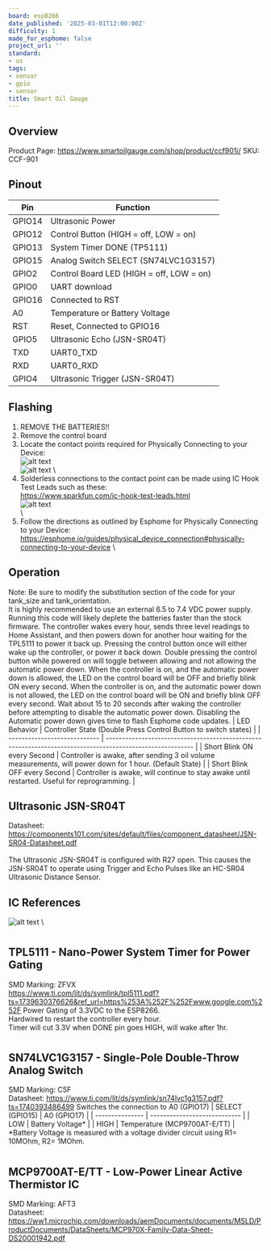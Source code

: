```yaml
---
board: esp8266
date_published: '2025-03-01T12:00:00Z'
difficulty: 1
made_for_esphome: false
project_url: ''
standard:
- us
tags:
- sensor
- gpio
- sensor
title: Smart Oil Gauge
---
```


## Overview

Product Page: https://www.smartoilgauge.com/shop/product/ccf901i/
SKU: CCF-901

## Pinout

| Pin    | Function                                 |
| ------ | ---------------------------------------- |
| GPIO14 | Ultrasonic Power                         |
| GPIO12 | Control Button (HIGH = off, LOW = on)    |
| GPIO13 | System Timer DONE (TP5111)               |
| GPIO15 | Analog Switch SELECT (SN74LVC1G3157)     |
| GPIO2  | Control Board LED (HIGH = off, LOW = on) |
| GPIO0  | UART download                            |
| GPIO16 | Connected to RST                         |
| A0     | Temperature or Battery Voltage           |
| RST    | Reset, Connected to GPIO16               |
| GPIO5  | Ultrasonic Echo (JSN-SR04T)              |
| TXD    | UART0_TXD                                |
| RXD    | UART0_RXD                                |
| GPIO4  | Ultrasonic Trigger (JSN-SR04T)           |

## Flashing

1) REMOVE THE BATTERIES!!
2) Remove the control board
3) Locate the contact points required for Physically Connecting to your Device: \
   ![alt text](Connections-Front.jpg "Front Flashing Contact Points") \
   ![alt text](Connections-Back.jpg "Back Flashing Contact Points") \
4) Solderless connections to the contact point can be made using IC Hook Test Leads such as these: \
   https://www.sparkfun.com/ic-hook-test-leads.html \
   ![alt text](Flashing-Front.jpg "Front Flashing Connection") \
    \
5) Follow the directions as outlined by Esphome for Physically Connecting to your Device: \
   https://esphome.io/guides/physical_device_connection#physically-connecting-to-your-device \

## Operation

Note: Be sure to modify the substitution section of the code for your tank_size and tank_orientation. \
It is highly recommended to use an external 6.5 to 7.4 VDC power supply. Running this code will likely deplete the batteries faster than the stock firmware.
The controller wakes every hour, sends three level readings to Home Assistant, and then powers down for another hour waiting for the TPL5111 to power it back up.
Pressing the control button once will either wake up the controller, or power it back down.
Double pressing the control button while powered on will toggle between allowing and not allowing the automatic power down. When the controller is on, and the automatic power down is allowed, the LED on the control board will be OFF and briefly blink ON every second. When the controller is on, and the automatic power down is not allowed, the LED on the control board will be ON and briefly blink OFF every second. Wait about 15 to 20 seconds after waking the controller before attempting to disable the automatic power down. Disabling the Automatic power down gives time to flash Esphome code updates.
| LED Behavior                 | Controller State (Double Press Control Button to switch states)                                           |
| ---------------------------- | --------------------------------------------------------------------------------------------------------- |
| Short Blink ON every Second  | Controller is awake, after sending 3 oil volume measurements, will power down for 1 hour. (Default State) |
| Short Blink OFF every Second | Controller is awake, will continue to stay awake until restarted. Useful for reprogramming.               |

## Ultrasonic JSN-SR04T

Datasheet: https://components101.com/sites/default/files/component_datasheet/JSN-SR04-Datasheet.pdf \
 \
The Ultrasonic JSN-SR04T is configured with R27 open. This causes the JSN-SR04T to operate using Trigger and Echo Pulses like an HC-SR04 Ultrasonic Distance Sensor.

## IC References

![alt text](IC-Locations.jpg "IC Locations") \
#

## TPL5111 - Nano-Power System Timer for Power Gating

SMD Marking: ZFVX \
https://www.ti.com/lit/ds/symlink/tpl5111.pdf?ts=1739630376626&ref_url=https%253A%252F%252Fwww.google.com%252F
Power Gating of 3.3VDC to the ESP8266.\
Hardwired to restart the controller every hour.\
Timer will cut 3.3V when DONE pin goes HIGH, will wake after 1hr.
#

## SN74LVC1G3157 - Single-Pole Double-Throw Analog Switch

SMD Marking: C5F \
Datasheet: https://www.ti.com/lit/ds/symlink/sn74lvc1g3157.pdf?ts=1740393486499
Switches the connection to A0 (GPIO17)
| SELECT (GPIO15) | A0 (GPIO17)                  |
| --------------- | ---------------------------- |
| LOW             | Battery Voltage*             |
| HIGH            | Temperature (MCP9700AT-E/TT) |
*Battery Voltage is measured with a voltage divider circuit using R1= 10MOhm, R2= 1MOhm.
#

## MCP9700AT-E/TT - Low-Power Linear Active Thermistor IC

SMD Marking: AFT3 \
Datasheet: https://ww1.microchip.com/downloads/aemDocuments/documents/MSLD/ProductDocuments/DataSheets/MCP970X-Family-Data-Sheet-DS20001942.pdf
